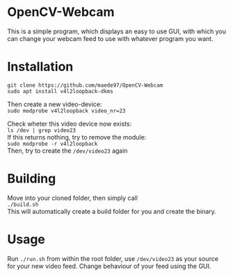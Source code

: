 # OpenCV-Webcam
This is a simple program, which displays an easy to use GUI, with which you can change your webcam feed to use with whatever program you want.

# Installation
`git clone https://github.com/maede97/OpenCV-Webcam`\
`sudo apt install v4l2loopback-dkms`

Then create a new video-device:\
`sudo modprobe v4l2loopback video_nr=23`

Check wheter this video device now exists:\
`ls /dev | grep video23`\
If this returns nothing, try to remove the module:\
`sudo modprobe -r v4l2loopback`\
Then, try to create the `/dev/video23` again

# Building
Move into your cloned folder, then simply call\
`./build.sh`\
This will automatically create a build folder for you and create the binary.

# Usage
Run `./run.sh` from within the root folder, use `/dev/video23` as your source for your new video feed. Change behaviour of your feed using the GUI.